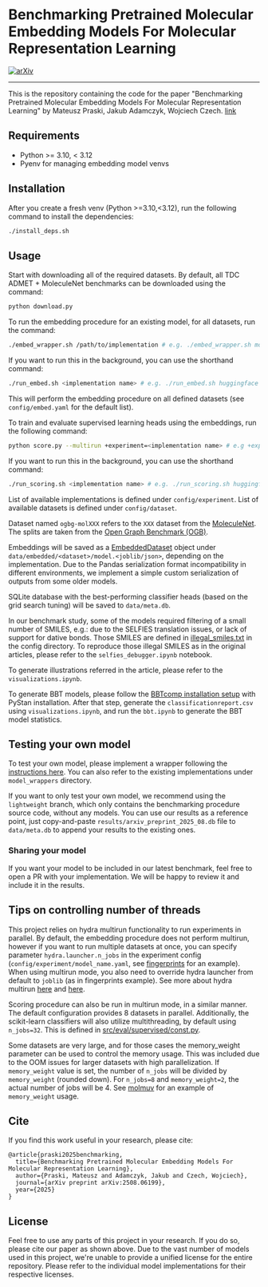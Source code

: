 # Benchmarking Pretrained Molecular Embedding Models For Molecular Representation Learning

[![arXiv](https://img.shields.io/badge/arXiv-2508.06199-b31b1b.svg)](https://arxiv.org/abs/2508.06199)

---

This is the repository containing the code for the paper "Benchmarking Pretrained Molecular Embedding Models For Molecular Representation Learning" by Mateusz Praski, Jakub Adamczyk, Wojciech Czech. [link](https://arxiv.org/abs/2508.06199)

## Requirements

- Python >= 3.10, < 3.12
- Pyenv for managing embedding model venvs

## Installation

After you create a fresh venv (Python >=3.10,<3.12), run the following command to install the dependencies:

```sh
./install_deps.sh
```

## Usage
Start with downloading all of the required datasets. By default, all TDC ADMET + MoleculeNet benchmarks can be downloaded using the command:
```sh
python download.py
```

To run the embedding procedure for an existing model, for all datasets, run the command:
```sh
./embed_wrapper.sh /path/to/implementation # e.g. ./embed_wrapper.sh model_wrappers/huggingface
```

If you want to run this in the background, you can use the shorthand command:
```sh
./run_embed.sh <implementation name> # e.g. ./run_embed.sh huggingface
```

This will perform the embedding procedure on all defined datasets (see `config/embed.yaml` for the default list).

To train and evaluate supervised learning heads using the embeddings, run the following command:
```sh
python score.py --multirun +experiment=<implementation name> # e.g +experiment=huggingface
```

If you want to run this in the background, you can use the shorthand command:
```sh
./run_scoring.sh <implementation name> # e.g. ./run_scoring.sh huggingface
```

List of available implementations is defined under `config/experiment`.
List of available datasets is defined under `config/dataset`.

Dataset named `ogbg-molXXX` refers to the `XXX` dataset from the [MoleculeNet](https://moleculenet.org/). The splits are taken from the [Open Graph Benchmark (OGB)](https://ogb.stanford.edu/).

Embeddings will be saved as a [EmbeddedDataset](src/common/types.py) object under `data/embedded/<dataset>/model.<joblib/json>`, depending on the implementation. Due to the Pandas serialization format incompatibility in different environments, we implement a simple custom serialization of outputs from some older models.

SQLite database with the best-performing classifier heads (based on the grid search tuning) will be saved to `data/meta.db`.

In our benchmark study, some of the models required filtering of a small number of SMILES, e.g.: due to the SELFIES translation issues, or lack of support for dative bonds. Those SMILES are defined in [illegal_smiles.txt](config/illegal_smiles.txt) in the config directory. To reproduce those illegal SMILES as in the original articles, please refer to the `selfies_debugger.ipynb` notebook.

To generate illustrations referred in the article, please refer to the `visualizations.ipynb`.

To generate BBT models, please follow the [BBTcomp installation setup](https://github.com/jwainer/bbtcomp) with PyStan installation. After that step, generate the `classificationreport.csv` using `visualizations.ipynb`, and run the `bbt.ipynb` to generate the BBT model statistics.

## Testing your own model

To test your own model, please implement a wrapper following the [instructions here](docs/custom_model.md). You can also refer to the existing implementations under `model_wrappers` directory.

If you want to only test your own model, we recommend using the `lightweight` branch, which only contains the benchmarking procedure source code, without any models. You can use our results as a reference point, just copy-and-paste `results/arxiv_preprint_2025_08.db` file to `data/meta.db` to append your results to the existing ones.

### Sharing your model

If you want your model to be included in our latest benchmark, feel free to open a PR with your implementation. We will be happy to review it and include it in the results.

## Tips on controlling number of threads

This project relies on hydra multirun functionality to run experiments in parallel. By default, the embedding procedure does not perform multirun, however if you want to run multiple datasets at once, you can specify parameter `hydra.launcher.n_jobs` in the experiment config (`config/experiment/model_name.yaml`, see [fingerprints](config/experiment/fingerprints.yaml) for an example). When using multirun mode, you also need to override hydra launcher from default to `joblib` (as in fingerprints example). See more about hydra multirun [here](https://hydra.cc/docs/tutorials/basic/running_your_app/multi-run/) and [here](https://hydra.cc/docs/plugins/joblib_launcher/).

Scoring procedure can also be run in multirun mode, in a similar manner. The default configuration provides 8 datasets in parallel. Additionally, the scikit-learn classifiers will also utilize multithreading, by default using `n_jobs=32`. This is defined in [src/eval/supervised/const.py](src/eval/supervised/const.py).

Some datasets are very large, and for those cases the memory_weight parameter can be used to control the memory usage. This was included due to the OOM issues for larger datasets with high parallelization. If `memory_weight` value is set, the number of `n_jobs` will be divided by `memory_weight` (rounded down). For `n_jobs=8` and `memory_weight=2`, the actual number of jobs will be 4. See [molmuv](config/dataset/clf_ogbg-molmuv.yaml) for an example of `memory_weight` usage.

## Cite 

If you find this work useful in your research, please cite:

```
@article{praski2025benchmarking,
  title={Benchmarking Pretrained Molecular Embedding Models For Molecular Representation Learning},
  author={Praski, Mateusz and Adamczyk, Jakub and Czech, Wojciech},
  journal={arXiv preprint arXiv:2508.06199},
  year={2025}
}
```

## License

Feel free to use any parts of this project in your research. If you do so, please cite our paper as shown above. Due to the vast number of models used in this project, we're unable to provide a unified license for the entire repository. Please refer to the individual model implementations for their respective licenses.
